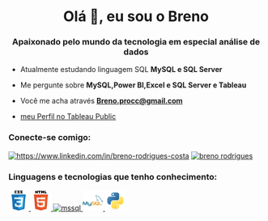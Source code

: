 <h1 align="center">Olá 👋, eu sou o Breno</h1>
<h3 align="center">Apaixonado pelo mundo da tecnologia em especial análise de dados</h3>

- Atualmente estudando linguagem SQL **MySQL e SQL Server**

- Me pergunte sobre **MySQL,Power BI,Excel e SQL Server e Tableau**

- Você me acha através **Breno.procc@gmail.com**
- <a href="https://public.tableau.com/app/profile/breno.rogrigues.costa/viz/CursoBsicoTableau_17314318425000/Painel2?publish=yes"> meu Perfil no Tableau Public</a>

<h3 align="left">Conecte-se comigo:</h3>
<p align="left">
<a href="https://linkedin.com/in/https://www.linkedin.com/in/breno-rodrigues-costa" target="blank"><img align="center" src="https://raw.githubusercontent.com/rahuldkjain/github-profile-readme-generator/master/src/images/icons/Social/linked-in-alt.svg" alt="https://www.linkedin.com/in/breno-rodrigues-costa" height="30" width="40" /></a>
<a href="https://fb.com/breno rodrigues" target="blank"><img align="center" src="https://raw.githubusercontent.com/rahuldkjain/github-profile-readme-generator/master/src/images/icons/Social/facebook.svg" alt="breno rodrigues" height="30" width="40" /></a>
</p>

<h3 align="left">Linguagens e tecnologias que tenho conhecimento:</h3>
<p align="left"> <a href="https://www.w3schools.com/css/" target="_blank" rel="noreferrer"> <img src="https://raw.githubusercontent.com/devicons/devicon/master/icons/css3/css3-original-wordmark.svg" alt="css3" width="40" height="40"/> </a> <a href="https://www.w3.org/html/" target="_blank" rel="noreferrer"> <img src="https://raw.githubusercontent.com/devicons/devicon/master/icons/html5/html5-original-wordmark.svg" alt="html5" width="40" height="40"/> </a> <a href="https://www.microsoft.com/en-us/sql-server" target="_blank" rel="noreferrer"> <img src="https://www.svgrepo.com/show/303229/microsoft-sql-server-logo.svg" alt="mssql" width="40" height="40"/> </a> <a href="https://www.mysql.com/" target="_blank" rel="noreferrer"> <img src="https://raw.githubusercontent.com/devicons/devicon/master/icons/mysql/mysql-original-wordmark.svg" alt="mysql" width="40" height="40"/> </a> <a href="https://www.python.org" target="_blank" rel="noreferrer"> <img src="https://raw.githubusercontent.com/devicons/devicon/master/icons/python/python-original.svg" alt="python" width="40" height="40"/> </a> </p>

